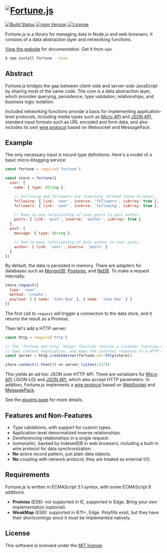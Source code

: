 # [![Fortune.js](https://fortunejs.github.io/fortune/assets/fortune_logo.svg)](http://fortunejs.com)

[![Build Status](https://img.shields.io/travis/fortunejs/fortune/master.svg?style=flat-square)](https://travis-ci.org/fortunejs/fortune)
[![npm Version](https://img.shields.io/npm/v/fortune.svg?style=flat-square)](https://www.npmjs.com/package/fortune)
[![License](https://img.shields.io/npm/l/fortune.svg?style=flat-square)](https://raw.githubusercontent.com/fortunejs/fortune/master/LICENSE)

Fortune.js is a library for managing data in Node.js and web browsers. It consists of a data abstraction layer and networking functions.

[View the website](http://fortunejs.com) for documentation. Get it from `npm`:

```sh
$ npm install fortune --save
```


## Abstract

Fortune.js bridges the gap between client-side and server-side JavaScript by sharing most of the same code. The core is a data abstraction layer, which provides querying, persistence, type validation, relationships, and business logic isolation.

Included networking functions provide a basis for implementing application-level protocols, including media types such as [Micro API](http://micro-api.org) and [JSON API](http://jsonapi.org), standard input formats such as URL encoded and form data, and also includes its own [wire protocol](http://fortunejs.com/api/#fortune.net-ws) based on Websocket and MessagePack.


## Example

The only necessary input is record type definitions. Here's a model of a basic micro-blogging service:

```js
const fortune = require('fortune')

const store = fortune({
  user: {
    name: { type: String },

    // Following and followers are inversely related (many-to-many).
    following: { link: 'user', inverse: 'followers', isArray: true },
    followers: { link: 'user', inverse: 'following', isArray: true },

    // Many-to-one relationship of user posts to post author.
    posts: { link: 'post', inverse: 'author', isArray: true }
  },
  post: {
    message: { type: String },

    // One-to-many relationship of post author to user posts.
    author: { link: 'user', inverse: 'posts' }
  }
})
```

By default, the data is persisted in memory. There are adapters for databases such as [MongoDB](https://github.com/fortunejs/fortune-mongodb), [Postgres](https://github.com/fortunejs/fortune-postgres), and [NeDB](https://github.com/fortunejs/fortune-nedb). To make a request internally:

```js
store.request({
  type: 'user',
  method: 'create',
  payload: [ { name: 'John Doe' }, { name: 'Jane Doe' } ]
})
```

The first call to `request` will trigger a connection to the data store, and it returns the result as a Promise.

Then let's add a HTTP server:

```js
const http = require('http')

// The `fortune.net.http` helper function returns a listener function which
// does content negotiation, and maps the internal response to a HTTP response.
const server = http.createServer(fortune.net.http(store))

store.connect().then(() => server.listen(1337))
```

This yields an *ad hoc* JSON over HTTP API. There are serializers for [Micro API](https://github.com/fortunejs/fortune-micro-api) (JSON-LD) and [JSON API](https://github.com/fortunejs/fortune-json-api), which also accept HTTP parameters. In addition, Fortune.js implements a [wire protocol](http://fortunejs.com/api/#fortune.net-ws) based on [WebSocket](https://developer.mozilla.org/docs/Web/API/WebSockets_API) and [MessagePack](http://msgpack.org).

See the [plugins page](http://fortunejs.com/plugins/) for more details.


## Features and Non-Features

- Type validations, with support for custom types.
- Application-level denormalized inverse relationships.
- Dereferencing relationships in a single request.
- *Isomorphic*, backed by IndexedDB in web browsers, including a built-in wire protocol for data synchronization.
- **No** active record pattern, just plain data objects.
- **No** coupling with network protocol, they are treated as external I/O.


## Requirements

Fortune.js is written in ECMAScript 5.1 syntax, with some ECMAScript 6 additions.

- **Promise** (ES6): not supported in IE, supported in Edge. Bring your own implementation (optional).
- **WeakMap** (ES6): supported in IE11+, Edge. Polyfills exist, but they have their shortcomings since it must be implemented natively.


## License

This software is licensed under the [MIT license](https://raw.githubusercontent.com/fortunejs/fortune/master/LICENSE).

